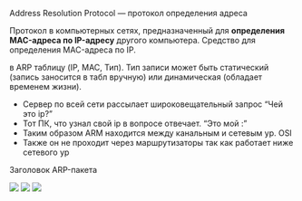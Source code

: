 Address Resolution Protocol — протокол определения адреса

Протокол в компьютерных сетях, предназначенный для **определения MAC-адреса по IP-адресу** другого компьютера.
Средство для определения MAC-адреса по IP.

в ARP таблицу (IP, MAC, Тип). Тип записи может быть статический (запись заносится в табл вручную) или динамическая (обладает временем жизни).

- Сервер по всей сети рассылает широковещательный запрос “Чей это ip?”
- Тот ПК, что узнал свой ip в вопросе отвечает. “Это мой <IP>:<MAC>”
- Таким образом ARM находится между канальным и сетевым ур. OSI
- Также он не проходит через маршрутизаторы так как работает ниже сетевого ур

Заголовок ARP-пакета

<img src="https://raw.githubusercontent.com/xxl601/xxl601.github.io/main/arp/1.png">
<img src="https://raw.githubusercontent.com/xxl601/xxl601.github.io/main/arp/2.png">
<img src="https://raw.githubusercontent.com/xxl601/xxl601.github.io/main/arp/3.png">
